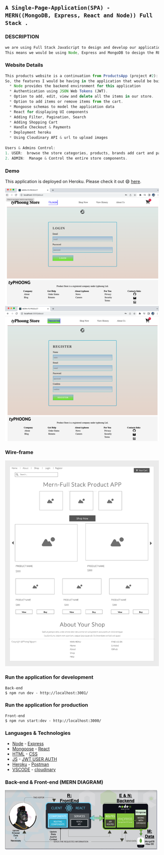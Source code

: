 ## `A Single-Page-Application(SPA) - MERN((MongoDB, Express, React and Node)) Full Stack .`

### DESCRIPTION

```js
we are using Full Stack JavaScript to design and develop our applications. 
This means we would be using Node, Express and MongoDB to design the REST APIs and then we would use those APIs in our React frontend.
```

### Website Details 
```js
This products website is a continuation from ProductsApp (project #2): 
So, the features I would be having in the application that would be building are:
  * Node provides the backend environment for this application
  * Authentication using JSON Web Tokens (JWT).
  * Option to add, edit, view and delete all the items in our store.
  * Option to add items or remove items from the cart.
  * Mongoose schemas to model the application data
  * React for displaying UI components
  * Adding Filter, Pagination, Search
  * Adding Shopping Cart
  * Handle Checkout & Payments
  * Deployment heroku
  * Using Cloudinary API & url to upload images
  
Users & Admins Control:
1. USER:  browse the store categories, products, brands add cart and payment.
2. ADMIN:  Manage & Control the entire store components.
```
### Demo
This application is deployed on Heroku. Please check it out :smile: [here](link).

![LoginDemo](./img/loginPage.png)
![RegisterDemo](./img/registerPage.png)


### Wire-frame
![Wireframe](./img/Wireframe-Project3.jpeg)


### Run the application for development
```
Back-end
$ npm run dev - http://localhost:3001/

```
### Run the application for production
```
Front-end
$ npm run start:dev - http://localhost:3000/
```


### Languages & Technologies 

- [Node](https://nodejs.org/en/) - [Express](https://expressjs.com/)
- [Mongoose](https://mongoosejs.com/) - [React](https://reactjs.org/)
- [HTML](https://html.com/) - [CSS](https://www.w3schools.com/Css/) 
- [JS](https://www.w3schools.com/js/default.asp) - [JWT USER AUTH](https://jwt.io/) 
- [Heroku](https://id.heroku.com/login) - [Postman](https://www.postman.com/)
- [VSCODE](https://code.visualstudio.com/) - [cloudinary](https://cloudinary.com//)

### Back-end & Front-end (MERN DIAGRAM)
![MERN DIAGRAM](./img/diagamdraw.png)
